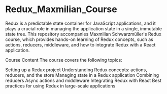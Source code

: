 # Redux_Maxmilian_Course

Redux is a predictable state container for JavaScript applications, and it plays a crucial role in managing the application state in a single, immutable state tree. This repository accompanies Maxmilian Schwarzmüller's Redux course, which provides hands-on learning of Redux concepts, such as actions, reducers, middleware, and how to integrate Redux with a React application.

Course Content
The course covers the following topics:

Setting up a Redux project
Understanding Redux concepts: actions, reducers, and the store
Managing state in a Redux application
Combining reducers
Async actions and middleware
Integrating Redux with React
Best practices for using Redux in large-scale applications
